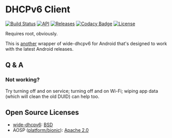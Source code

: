 # DHCPv6 Client

[![Build Status](https://api.travis-ci.org/Mygod/DHCPv6-Client-Android.svg)](https://travis-ci.org/Mygod/DHCPv6-Client-Android)
[![API](https://img.shields.io/badge/API-21%2B-brightgreen.svg?style=flat)](https://android-arsenal.com/api?level=21)
[![Releases](https://img.shields.io/github/downloads/Mygod/DHCPv6-Client-Android/total.svg)](https://github.com/Mygod/DHCPv6-Client-Android/releases)
[![Codacy Badge](https://api.codacy.com/project/badge/Grade/665184d6cb6d446680c5ec56680c59ce)](https://www.codacy.com/app/Mygod/DHCPv6-Client-Android?utm_source=github.com&amp;utm_medium=referral&amp;utm_content=Mygod/DHCPv6-Client-Android&amp;utm_campaign=Badge_Grade)
[![License](https://img.shields.io/badge/License-Apache%202.0-blue.svg)](https://opensource.org/licenses/Apache-2.0)

Requires root, obviously.

This is [another](https://github.com/realmar/DHCPv6-Client-Android) wrapper of wide-dhcpv6 for Android that's designed
 to work with the latest Android releases.

## Q & A

### Not working?

Try turning off and on service; turning off and on Wi-Fi; wiping app data (which will clean the old DUID) can help too.

## Open Source Licenses

* [wide-dhcpv6](https://github.com/Mygod/wide-dhcpv6): [BSD](https://sourceforge.net/projects/wide-dhcpv6/)
* AOSP ([platform/bionic](https://android.googlesource.com/platform/bionic/+/68d0150221eb505a576f6ad5ca1f367b4ce547a0)): [Apache 2.0](https://source.android.com/setup/start/licenses#android-open-source-project-license)
